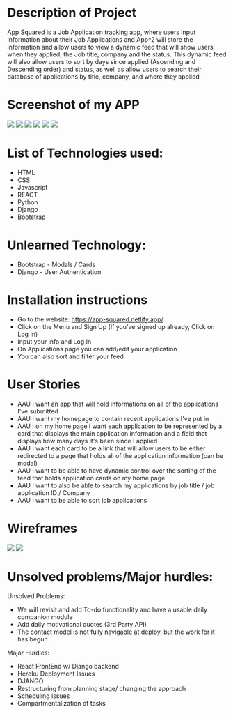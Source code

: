 # Description of Project

App Squared is a Job Application tracking app, where users input information about their Job Applications and App^2 will store the information and allow users to view a dynamic feed that will show users when they applied, the Job title, company and the status. This dynamic feed will also allow users to sort by days since applied (Ascending and Descending order) and status, as well as allow users to search their database of applications by title, company, and where they applied

# Screenshot of my APP
![](./src/assets/screenshots/login.png)
![](./src/assets/screenshots/sign-in.png)
![](./src/assets/screenshots/edit.png)
![](./src/assets/screenshots/edit-modal.png)
![](./src/assets/screenshots/home.png)
![](./src/assets/screenshots/create-modal.png)

# List of Technologies used:

- HTML
- CSS
- Javascript
- REACT
- Python
- Django
- Bootstrap

# Unlearned Technology:
- Bootstrap - Modals / Cards
- Django - User Authentication 


# Installation instructions

- Go to the website: https://app-squared.netlify.app/
- Click on the Menu and Sign Up (If you've signed up already, Click on Log In)
- Input your info and Log In
- On Applications page you can add/edit your application
- You can also sort and filter your feed

# User Stories

- AAU I want an app that will hold informations on all of the applications I've submitted
- AAU I want my homepage to contain recent applications I've put in
- AAU I on my home page I want each application to be represented by a card that displays the main application information and a field that displays how many days it's been since I applied
- AAU I want each card to be a link that will allow users to be either redirected to a page that holds all of the application information (can be modal)
- AAU I want to be able to have dynamic control over the sorting of the feed that holds application cards on my home page
- AAU I want to also be able to search my applications by job title / job application ID / Company
- AAU I want to be able to sort job applications

# Wireframes

![](https://user-images.githubusercontent.com/100657239/200192547-b75cb0e0-dc97-4195-b288-b0142bbf0955.png)
![](https://user-images.githubusercontent.com/100657239/200192660-9fb9b6ab-1020-42b1-aa9e-b94f150e2919.png)


# Unsolved problems/Major hurdles:

Unsolved Problems:

- We will revisit and add To-do functionality and have a usable daily companion module
- Add daily motivational quotes (3rd Party API)
- The contact model is not fully navigable at deploy, but the work for it has begun.

Major Hurdles:

- React FrontEnd w/ Django backend
- Heroku Deployment Issues
- DJANGO
- Restructuring from planning stage/ changing the approach
- Scheduling issues
- Compartmentalization of tasks
